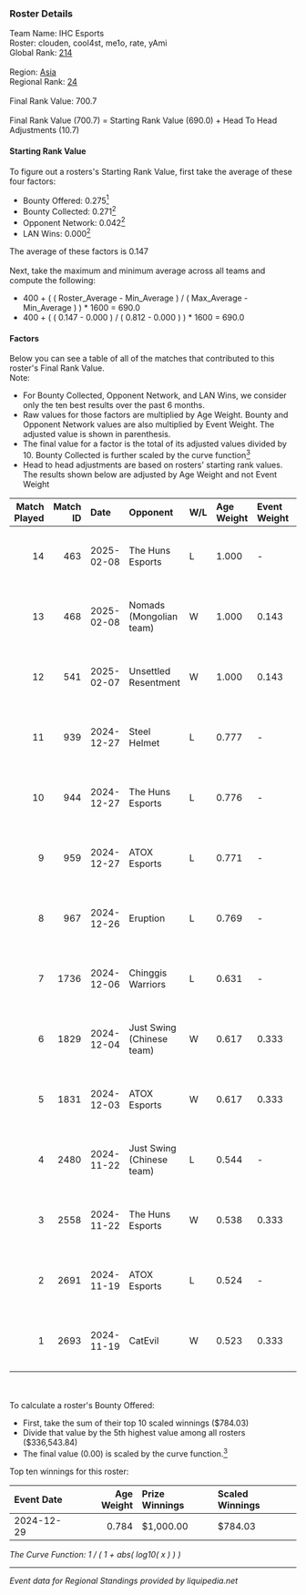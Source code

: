 ### Roster Details<br />
Team Name: IHC Esports<br />
Roster: clouden, cool4st, me1o, rate, yAmi<br />
Global Rank: [214](../../standings_global_2025_03_01.md)<br />
<br />
Region: [Asia]( ../../standings_asia_2025_03_01.md)<br />
Regional Rank: [24]( ../../standings_asia_2025_03_01.md)<br />
<br />
Final Rank Value:  700.7<br />
<br />
Final Rank Value (700.7) = Starting Rank Value (690.0) + Head To Head Adjustments (10.7)<br />

#### Starting Rank Value<br />
To figure out a rosters's Starting Rank Value, first take the average of these four factors:<br />
- Bounty Offered: 0.275[<sup>1</sup>](#table2)
- Bounty Collected: 0.271[<sup>2</sup>](#table1)
- Opponent Network: 0.042[<sup>2</sup>](#table1)
- LAN Wins: 0.000[<sup>2</sup>](#table1)

The average of these factors is 0.147<br />
<br />
Next, take the maximum and minimum average across all teams and compute the following:<br />
- 400 + ( ( Roster_Average - Min_Average ) / ( Max_Average - Min_Average ) ) * 1600 = 690.0
- 400 + ( ( 0.147 - 0.000 ) / ( 0.812 - 0.000 ) ) * 1600 = 690.0


#### Factors<br />
Below you can see a table of all of the matches that contributed to this roster's Final Rank Value.<br />
Note:<br />

- For Bounty Collected, Opponent Network, and LAN Wins, we consider only the ten best results over the past 6 months.
- Raw values for those factors are multiplied by Age Weight. Bounty and Opponent Network values are also multiplied by Event Weight. The adjusted value is shown in parenthesis.
- The final value for a factor is the total of its adjusted values divided by 10. Bounty Collected is further scaled by the curve function[<sup>3</sup>](#curveFunction)
- Head to head adjustments are based on rosters' starting rank values. The results shown below are adjusted by Age Weight and not Event Weight
<span id="table1"></span><br />


| Match Played | Match ID | Date       | Opponent                  | W/L | Age Weight | Event Weight | Bounty Collected | Opponent Network | LAN Wins  | H2H Adj. | Roster                             |
| -: | -: | :- | :- | :- | :- | :- | :- | :- | :- | -: | :- |
|           14 |      463 | 2025-02-08 | The Huns Esports          | L   | 1.000      | -            | -                | -                | -         |    -9.31 | clouden, cool4st, me1o, rate, yAmi |
|           13 |      468 | 2025-02-08 | Nomads (Mongolian team)   | W   | 1.000      | 0.143        | 0.000 (0.000)    | 0.190 (0.027)    | 0 (0.000) |     8.71 | clouden, cool4st, me1o, rate, yAmi |
|           12 |      541 | 2025-02-07 | Unsettled Resentment      | W   | 1.000      | 0.143        | 0.014 (0.002)    | 0.313 (0.045)    | 0 (0.000) |    17.87 | clouden, cool4st, me1o, rate, yAmi |
|           11 |      939 | 2024-12-27 | Steel Helmet              | L   | 0.777      | -            | -                | -                | -         |   -18.20 | clouden, cool4st, me1o, rate, yAmi |
|           10 |      944 | 2024-12-27 | The Huns Esports          | L   | 0.776      | -            | -                | -                | -         |    -7.80 | clouden, cool4st, me1o, rate, yAmi |
|            9 |      959 | 2024-12-27 | ATOX Esports              | L   | 0.771      | -            | -                | -                | -         |    -2.82 | clouden, cool4st, me1o, rate, yAmi |
|            8 |      967 | 2024-12-26 | Eruption                  | L   | 0.769      | -            | -                | -                | -         |    -9.18 | clouden, cool4st, me1o, rate, yAmi |
|            7 |     1736 | 2024-12-06 | Chinggis Warriors         | L   | 0.631      | -            | -                | -                | -         |    -7.44 | clouden, cool4st, me1o, rate, yAmi |
|            6 |     1829 | 2024-12-04 | Just Swing (Chinese team) | W   | 0.617      | 0.333        | 0.005 (0.001)    | 0.425 (0.087)    | 0 (0.000) |    10.79 | clouden, cool4st, me1o, rate, yAmi |
|            5 |     1831 | 2024-12-03 | ATOX Esports              | W   | 0.617      | 0.333        | 0.064 (0.013)    | 0.663 (0.136)    | 0 (0.000) |    17.44 | clouden, cool4st, me1o, rate, yAmi |
|            4 |     2480 | 2024-11-22 | Just Swing (Chinese team) | L   | 0.544      | -            | -                | -                | -         |    -7.79 | cool4st, hasteka, me1o, rate, yAmi |
|            3 |     2558 | 2024-11-22 | The Huns Esports          | W   | 0.538      | 0.333        | 0.025 (0.004)    | 0.612 (0.110)    | 0 (0.000) |    12.63 | cool4st, hasteka, me1o, rate, yAmi |
|            2 |     2691 | 2024-11-19 | ATOX Esports              | L   | 0.524      | -            | -                | -                | -         |    -1.61 | cool4st, hasteka, me1o, rate, yAmi |
|            1 |     2693 | 2024-11-19 | CatEvil                   | W   | 0.523      | 0.333        | 0.000 (0.000)    | 0.102 (0.018)    | 0 (0.000) |     7.44 | cool4st, hasteka, me1o, rate, yAmi |

<br />
<span id="table2"></span><br />
To calculate a roster's Bounty Offered:<br />

- First, take the sum of their top 10 scaled winnings ($784.03)
- Divide that value by the 5th highest value among all rosters ($336,543.84)
- The final value (0.00) is scaled by the curve function.[<sup>3</sup>](#curveFunction)

Top ten winnings for this roster:<br />

| Event Date | Age Weight | Prize Winnings | Scaled Winnings |
| :- | -: | :- | :- |
| 2024-12-29 |      0.784 | $1,000.00      | $784.03         |


<span id="curveFunction"></span>_The Curve Function: 1 / ( 1 + abs( log10( x ) ) )_<br />

---
_Event data for Regional Standings provided by liquipedia.net_<br />
